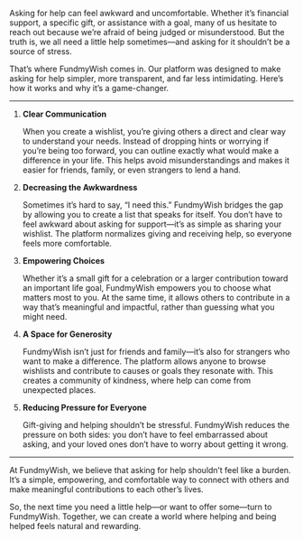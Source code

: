Asking for help can feel awkward and uncomfortable. Whether it’s financial support, a specific gift, or assistance with a goal, many of us hesitate to reach out because we’re afraid of being judged or misunderstood. But the truth is, we all need a little help sometimes—and asking for it shouldn’t be a source of stress.

That’s where FundmyWish comes in. Our platform was designed to make asking for help simpler, more transparent, and far less intimidating. Here’s how it works and why it’s a game-changer.

---

1. **Clear Communication**

   When you create a wishlist, you’re giving others a direct and clear way to understand your needs. Instead of dropping hints or worrying if you’re being too forward, you can outline exactly what would make a difference in your life. This helps avoid misunderstandings and makes it easier for friends, family, or even strangers to lend a hand.

2. **Decreasing the Awkwardness**

   Sometimes it’s hard to say, “I need this.” FundmyWish bridges the gap by allowing you to create a list that speaks for itself. You don’t have to feel awkward about asking for support—it’s as simple as sharing your wishlist. The platform normalizes giving and receiving help, so everyone feels more comfortable.

3. **Empowering Choices**

   Whether it’s a small gift for a celebration or a larger contribution toward an important life goal, FundmyWish empowers you to choose what matters most to you. At the same time, it allows others to contribute in a way that’s meaningful and impactful, rather than guessing what you might need.

4. **A Space for Generosity**

   FundmyWish isn’t just for friends and family—it’s also for strangers who want to make a difference. The platform allows anyone to browse wishlists and contribute to causes or goals they resonate with. This creates a community of kindness, where help can come from unexpected places.

5. **Reducing Pressure for Everyone**

   Gift-giving and helping shouldn’t be stressful. FundmyWish reduces the pressure on both sides: you don’t have to feel embarrassed about asking, and your loved ones don’t have to worry about getting it wrong.


---

At FundmyWish, we believe that asking for help shouldn’t feel like a burden. It’s a simple, empowering, and comfortable way to connect with others and make meaningful contributions to each other’s lives.


So, the next time you need a little help—or want to offer some—turn to FundmyWish. Together, we can create a world where helping and being helped feels natural and rewarding.

